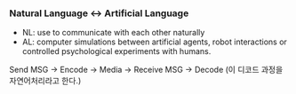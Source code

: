 ### Natural Language <-> Artificial Language

- NL: use to communicate with each other naturally
- AL: computer simulations between artificial agents, robot interactions or controlled psychological experiments with humans.

Send MSG -> Encode -> Media -> Receive MSG -> Decode (이 디코드 과정을 자연어처리라고 한다.)
